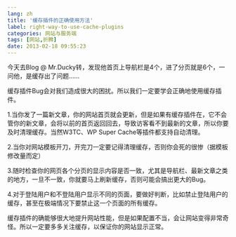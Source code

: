 ```yaml
---
lang: zh
title: '缓存插件的正确使用方法'
label: right-way-to-use-cache-plugins
categories: 网站与服务端
tags: [网站,折腾]
date: 2013-02-18 09:55:23
---
```

今天去Blog @ Mr.Ducky转，发现他首页上导航栏是4个，进了分页就是6个，一问他，是缓存出了问题……

缓存插件Bug会对我们造成很大的困扰。所以我们一定要学会正确地使用缓存插件。

1.当你发了一篇新文章，你的网站首页就会更新，但是如果有缓存插件在，它不会管你的新文章，会将以前的首页返回回去，导致访客看不到最新的文章，所以你要及时清理缓存。当然W3TC、WP Super Cache等插件都支持自动清理。

2.当你对网站模板开刀，开完刀一定要记得清理缓存，否则你会死的很惨（据模板修改量而定）

3.随时检查你的网页各个分页的显示内容是否一致，尤其是导航栏、最新文章之类的地方，一旦不一致，你就要马上刷新缓存，否则可能会搞出更大的Bug。

4.对于登陆用户和不登陆用户显示不同的页面，要做好判断，比如禁止登陆用户的缓存，甚至在极端情况下要禁止这一个页面的所有缓存。

缓存插件的确能够很大地提升网站性能，但是如果配置不当，会让网站变得非常奇怪。所以一定要多多关注缓存，以保证你的网站显示正常。
